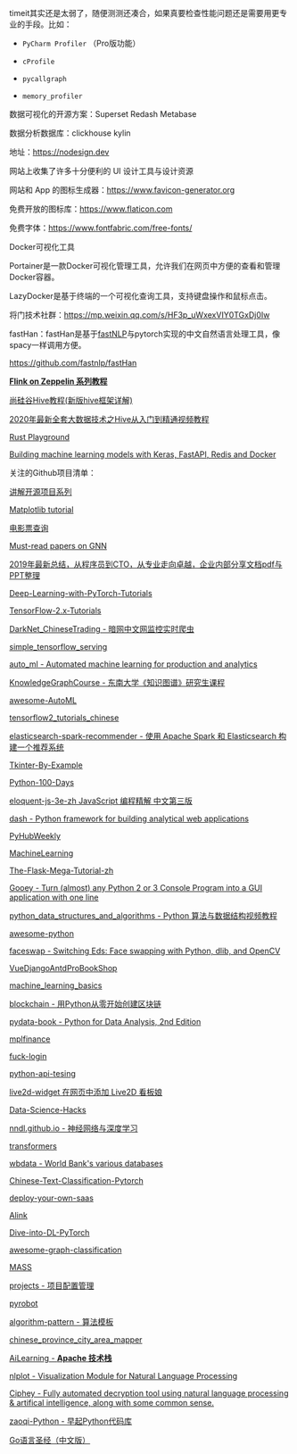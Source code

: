 timeit其实还是太弱了，随便测测还凑合，如果真要检查性能问题还是需要用更专业的手段。比如：

- `PyCharm Profiler` （Pro版功能）

- `cProfile`

- `pycallgraph`

- `memory_profiler`





数据可视化的开源方案：Superset  Redash  Metabase



数据分析数据库：clickhouse  kylin



地址：https://nodesign.dev

网站上收集了许多十分便利的 UI 设计工具与设计资源

网站和 App 的图标生成器：https://www.favicon-generator.org

免费开放的图标库：https://www.flaticon.com

免费字体：https://www.fontfabric.com/free-fonts/



Docker可视化工具

Portainer是一款Docker可视化管理工具，允许我们在网页中方便的查看和管理Docker容器。

LazyDocker是基于终端的一个可视化查询工具，支持键盘操作和鼠标点击。



将门技术社群：https://mp.weixin.qq.com/s/HF3p_uWxexVIY0TGxDj0Iw



fastHan：fastHan是基于[fastNLP](https://github.com/fastnlp/fastNLP)与pytorch实现的中文自然语言处理工具，像spacy一样调用方便。

https://github.com/fastnlp/fastHan



[**Flink on Zeppelin 系列教程**](https://mp.weixin.qq.com/s?__biz=MzU3Mzg4OTMyNQ==&mid=2247487651&idx=1&sn=bf68a70bf346dc1905e9e6c1f84dd8c3&chksm=fd3b9ee1ca4c17f7a1b03b14f3ee2fd45c6ddd89e7183fc36507a9d1a14ec0cce59ffb8678cb&mpshare=1&srcid=&sharer_sharetime=1592872154860&sharer_shareid=ed0de02efb74f95fd3c3412da8150e4f&from=singlemessage&scene=1&subscene=10000&clicktime=1592895520&enterid=1592895520&ascene=1&devicetype=android-29&version=27000f51&nettype=WIFI&abtest_cookie=AAACAA%3D%3D&lang=zh_CN&exportkey=ArcpCsXBYX106RsIhr75fZs%3D&pass_ticket=ESwIZHldaUDUGxQss4KCz3eXmXuEH3CBCiFrqA%2BFzqU%3D&wx_header=1)



[尚硅谷Hive教程(新版hive框架详解)](https://www.bilibili.com/video/BV1W4411B7cN?from=search&seid=3879960732609563746)



[2020年最新全套大数据技术之Hive从入门到精通视频教程](https://www.bilibili.com/video/BV1kV411k7H3?from=search&seid=4107554074044691860)



[Rust Playground](https://play.rust-lang.org/)



[Building machine learning models with Keras, FastAPI, Redis and Docker](https://morioh.com/p/4e37a3a1ab3d)





关注的Github项目清单：

[讲解开源项目系列](https://github.com/HelloGitHub-Team/Article)

[Matplotlib tutorial](https://github.com/rougier/matplotlib-tutorial)

[电影票查询](https://github.com/zx576/film_tickets)

[Must-read papers on GNN](https://github.com/thunlp/GNNPapers)

[2019年最新总结，从程序员到CTO，从专业走向卓越，企业内部分享文档pdf与PPT整理](https://github.com/0voice/from_coder_to_expert)

[Deep-Learning-with-PyTorch-Tutorials](https://github.com/dragen1860/Deep-Learning-with-PyTorch-Tutorials)

[TensorFlow-2.x-Tutorials](https://github.com/dragen1860/TensorFlow-2.x-Tutorials)

[DarkNet_ChineseTrading - 暗网中文网监控实时爬虫](https://github.com/aoii103/DarkNet_ChineseTrading)

[simple_tensorflow_serving](https://github.com/tobegit3hub/simple_tensorflow_serving)

[auto_ml - Automated machine learning for production and analytics](https://github.com/ClimbsRocks/auto_ml)

[KnowledgeGraphCourse - 东南大学《知识图谱》研究生课程](https://github.com/npubird/KnowledgeGraphCourse)

[awesome-AutoML](https://github.com/dragen1860/awesome-AutoML)

[tensorflow2_tutorials_chinese](https://github.com/czy36mengfei/tensorflow2_tutorials_chinese)

[elasticsearch-spark-recommender - 使用 Apache Spark 和 Elasticsearch 构建一个推荐系统](https://github.com/IBM/elasticsearch-spark-recommender)

[Tkinter-By-Example](https://github.com/Dvlv/Tkinter-By-Example)

[Python-100-Days](https://github.com/jackfrued/Python-100-Days)

[ eloquent-js-3e-zh JavaScript 编程精解 中文第三版](https://github.com/wizardforcel/eloquent-js-3e-zh)

[dash - Python framework for building analytical web applications](https://github.com/plotly/dash)

[PyHubWeekly](https://github.com/Jackpopc/PyHubWeekly)

[MachineLearning](https://github.com/carefree0910/MachineLearning)

[The-Flask-Mega-Tutorial-zh](https://github.com/luhuisicnu/The-Flask-Mega-Tutorial-zh)

[Gooey - Turn (almost) any Python 2 or 3 Console Program into a GUI application with one line](https://github.com/chriskiehl/Gooey)

[python_data_structures_and_algorithms - Python 算法与数据结构视频教程](https://github.com/PegasusWang/python_data_structures_and_algorithms)

[awesome-python](https://github.com/vinta/awesome-python)

[faceswap - Switching Eds: Face swapping with Python, dlib, and OpenCV](https://github.com/matthewearl/faceswap)

[VueDjangoAntdProBookShop](https://github.com/mtianyan/VueDjangoAntdProBookShop)

[machine_learning_basics](https://github.com/zotroneneis/machine_learning_basics)

[blockchain - 用Python从零开始创建区块链](https://github.com/xilibi2003/blockchain)

[pydata-book - Python for Data Analysis, 2nd Edition](https://github.com/wesm/pydata-book)

[mplfinance](https://github.com/matplotlib/mplfinance)

[fuck-login](https://github.com/xchaoinfo/fuck-login)

[ python-api-tesing](https://github.com/china-testing/python-api-tesing)

[live2d-widget  在网页中添加 Live2D 看板娘](https://github.com/stevenjoezhang/live2d-widget)

[ Data-Science-Hacks](https://github.com/kunalj101/Data-Science-Hacks)

[nndl.github.io - 神经网络与深度学习](https://github.com/nndl/nndl.github.io)

[transformers](https://github.com/huggingface/transformers)

[wbdata - World Bank's various databases](https://github.com/OliverSherouse/wbdata)

[Chinese-Text-Classification-Pytorch](https://github.com/649453932/Chinese-Text-Classification-Pytorch)

[deploy-your-own-saas](https://github.com/Atarity/deploy-your-own-saas)

[Alink](https://github.com/alibaba/Alink)

[Dive-into-DL-PyTorch](https://github.com/ShusenTang/Dive-into-DL-PyTorch)

[awesome-graph-classification](https://github.com/benedekrozemberczki/awesome-graph-classification)

[MASS](https://github.com/microsoft/MASS)

[projects - 项目配置管理](https://github.com/xinetzone/projects)

[pyrobot](https://github.com/facebookresearch/pyrobot)

[algorithm-pattern - 算法模板](https://github.com/greyireland/algorithm-pattern)

[chinese_province_city_area_mapper](https://github.com/DQinYuan/chinese_province_city_area_mapper)

[AiLearning - **Apache 技术栈**](https://github.com/apachecn/AiLearning)

[nlplot - Visualization Module for Natural Language Processing](https://github.com/takapy0210/nlplot)

[ Ciphey - Fully automated decryption tool using natural language processing & artifical intelligence, along with some common sense.](https://github.com/Ciphey/Ciphey)

[zaoqi-Python - 早起Python代码库](https://github.com/liuhuanshuo/zaoqi-Python)















[Go语言圣经（中文版）](https://books.studygolang.com/gopl-zh/)









